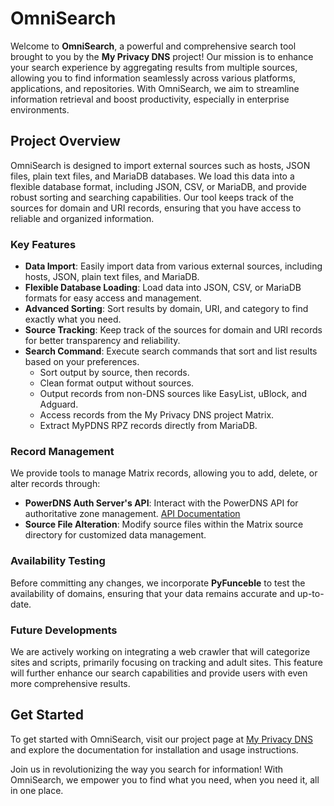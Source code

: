 # OmniSearch

Welcome to **OmniSearch**, a powerful and comprehensive search tool brought to you by the **My Privacy DNS** project! Our mission is to enhance your search experience by aggregating results from multiple sources, allowing you to find information seamlessly across various platforms, applications, and repositories. With OmniSearch, we aim to streamline information retrieval and boost productivity, especially in enterprise environments.

## Project Overview

OmniSearch is designed to import external sources such as hosts, JSON files, plain text files, and MariaDB databases. We load this data into a flexible database format, including JSON, CSV, or MariaDB, and provide robust sorting and searching capabilities. Our tool keeps track of the sources for domain and URI records, ensuring that you have access to reliable and organized information.

### Key Features

- **Data Import**: Easily import data from various external sources, including hosts, JSON, plain text files, and MariaDB.
- **Flexible Database Loading**: Load data into JSON, CSV, or MariaDB formats for easy access and management.
- **Advanced Sorting**: Sort results by domain, URI, and category to find exactly what you need.
- **Source Tracking**: Keep track of the sources for domain and URI records for better transparency and reliability.
- **Search Command**: Execute search commands that sort and list results based on your preferences.
    - Sort output by source, then records.
    - Clean format output without sources.
    - Output records from non-DNS sources like EasyList, uBlock, and Adguard.
    - Access records from the My Privacy DNS project Matrix.
    - Extract MyPDNS RPZ records directly from MariaDB.

### Record Management

We provide tools to manage Matrix records, allowing you to add, delete, or alter records through:

- **PowerDNS Auth Server's API**: Interact with the PowerDNS API for authoritative zone management. [API Documentation](https://docs.powerdns.com/authoritative/http-api/zone.html)
- **Source File Alteration**: Modify source files within the Matrix source directory for customized data management.

### Availability Testing

Before committing any changes, we incorporate **PyFunceble** to test the availability of domains, ensuring that your data remains accurate and up-to-date.

### Future Developments

We are actively working on integrating a web crawler that will categorize sites and scripts, primarily focusing on tracking and adult sites. This feature will further enhance our search capabilities and provide users with even more comprehensive results.

## Get Started

To get started with OmniSearch, visit our project page at [My Privacy DNS](http://www.mypdns.org) and explore the documentation for installation and usage instructions.

Join us in revolutionizing the way you search for information! With OmniSearch, we empower you to find what you need, when you need it, all in one place.

